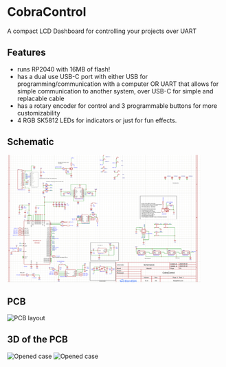 # CobraControl
A compact LCD Dashboard for controlling your projects over UART

## Features
- runs RP2040 with 16MB of flash!
- has a dual use USB-C port with either USB for programming/communication with a computer
  OR
  UART that allows for simple communication to another system, over USB-C for simple and replacable cable
- has a rotary encoder for control and 3 programmable buttons for more customizability
- 4 RGB SK5812 LEDs for indicators or just for fun effects.

## Schematic

<img src=images/schematic.png alt="Schematic" width="450"/>

## PCB

<img src=assets/pcb_2d.png alt="PCB layout" width="450"/>

## 3D of the PCB

<img src=assets/pcb_3d_front.png alt="Opened case" width="450"/>

<img src=assets/pcb_3d_back.png alt="Opened case" width="450"/>
